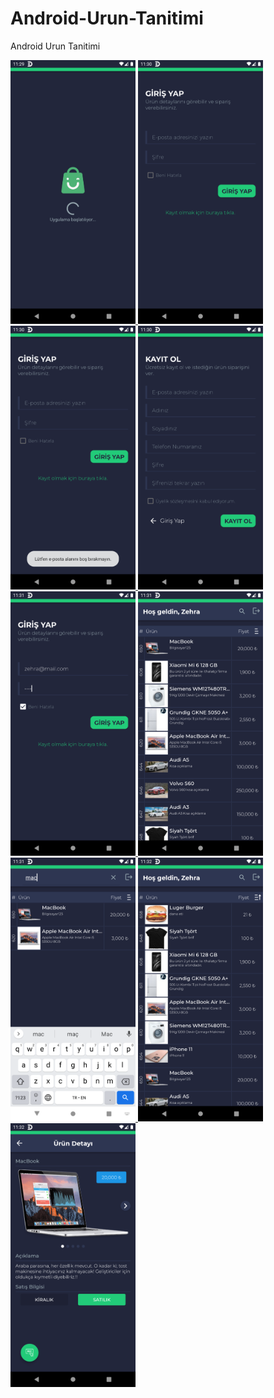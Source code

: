 # Android-Urun-Tanitimi
Android Urun Tanitimi

<p>
  <a href ="https://github.com/codehakan/Android-Urun-Tanitimi/blob/main/app_images/1.png" target="_blank">
    <img src ="https://github.com/codehakan/Android-Urun-Tanitimi/blob/main/app_images/1.png" width="200" style="max-width:100%">
  </a>
  
  <a href ="https://github.com/codehakan/Android-Urun-Tanitimi/blob/main/app_images/2.png" target="_blank">
    <img src ="https://github.com/codehakan/Android-Urun-Tanitimi/blob/main/app_images/2.png" width="200" style="max-width:100%">
  </a>
  
  <a href ="https://github.com/codehakan/Android-Urun-Tanitimi/blob/main/app_images/3.png" target="_blank">
    <img src ="https://github.com/codehakan/Android-Urun-Tanitimi/blob/main/app_images/3.png" width="200" style="max-width:100%">
  </a>
  
  <a href ="https://github.com/codehakan/Android-Urun-Tanitimi/blob/main/app_images/4.png" target="_blank">
    <img src ="https://github.com/codehakan/Android-Urun-Tanitimi/blob/main/app_images/4.png" width="200" style="max-width:100%">
  </a>
  
  <a href ="https://github.com/codehakan/Android-Urun-Tanitimi/blob/main/app_images/5.png" target="_blank">
    <img src ="https://github.com/codehakan/Android-Urun-Tanitimi/blob/main/app_images/5.png" width="200" style="max-width:100%">
  </a>
  
  <a href ="https://github.com/codehakan/Android-Urun-Tanitimi/blob/main/app_images/6.png" target="_blank">
    <img src ="https://github.com/codehakan/Android-Urun-Tanitimi/blob/main/app_images/6.png" width="200" style="max-width:100%">
  </a>
  
  <a href ="https://github.com/codehakan/Android-Urun-Tanitimi/blob/main/app_images/7.png" target="_blank">
    <img src ="https://github.com/codehakan/Android-Urun-Tanitimi/blob/main/app_images/7.png" width="200" style="max-width:100%">
  </a>
  
  <a href ="https://github.com/codehakan/Android-Urun-Tanitimi/blob/main/app_images/8.png" target="_blank">
    <img src ="https://github.com/codehakan/Android-Urun-Tanitimi/blob/main/app_images/8.png" width="200" style="max-width:100%">
  </a>
  
  <a href ="https://github.com/codehakan/Android-Urun-Tanitimi/blob/main/app_images/9.png" target="_blank">
    <img src ="https://github.com/codehakan/Android-Urun-Tanitimi/blob/main/app_images/9.png" width="200" style="max-width:100%">
  </a>
</p>
